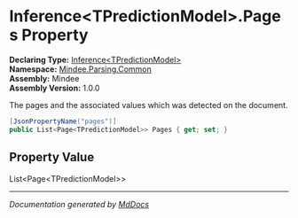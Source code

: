 ﻿<!--  
  <auto-generated>   
    The contents of this file were generated by a tool.  
    Changes to this file may be list if the file is regenerated  
  </auto-generated>   
-->

# Inference\<TPredictionModel\>.Pages Property

**Declaring Type:** [Inference\<TPredictionModel\>](../index.md)  
**Namespace:** [Mindee.Parsing.Common](../../index.md)  
**Assembly:** Mindee  
**Assembly Version:** 1.0.0

The pages and the associated values which was detected on the document.

```csharp
[JsonPropertyName("pages")]
public List<Page<TPredictionModel>> Pages { get; set; }
```

## Property Value

List\<Page\<TPredictionModel\>\>

___

*Documentation generated by [MdDocs](https://github.com/ap0llo/mddocs)*
